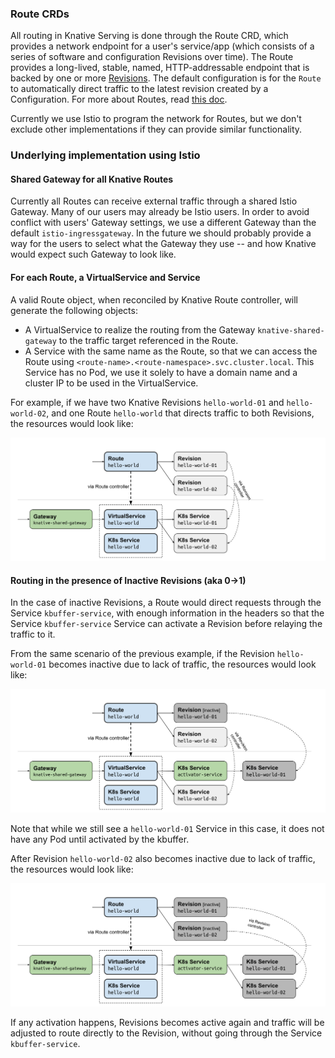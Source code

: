 ### Route CRDs

All routing in Knative Serving is done through the Route CRD, which provides a
network endpoint for a user's service/app (which consists of a series of
software and configuration Revisions over time). The Route provides a
long-lived, stable, named, HTTP-addressable endpoint that is backed by one or
more
[Revisions](https://github.com/knative/serving/blob/master/docs/spec/overview.md#revision). The
default configuration is for the `Route` to automatically direct traffic to the
latest revision created by a Configuration. For more about Routes, read [this
doc](https://github.com/knative/serving/blob/master/docs/spec/overview.md#route).

Currently we use Istio to program the network for Routes, but we don't exclude
other implementations if they can provide similar functionality.

### Underlying implementation using Istio

#### Shared Gateway for all Knative Routes
Currently all Routes can receive external traffic through a shared Istio
Gateway.  Many of our users may already be Istio users.  In order to avoid
conflict with users' Gateway settings, we use a different Gateway than the
default `istio-ingressgateway`.  In the future we should probably provide a way
for the users to select what the Gateway they use -- and how Knative would
expect such Gateway to look like.

#### For each Route, a VirtualService and Service
A valid Route object, when reconciled by Knative Route controller, will
generate the following objects:

*   A VirtualService to realize the routing from the Gateway
    `knative-shared-gateway` to the traffic target referenced in the Route.
*   A Service with the same name as the Route, so that we can access the Route
    using `<route-name>.<route-namespace>.svc.cluster.local`.  This Service
    has no Pod, we use it solely to have a domain name and a cluster IP to be
    used in the VirtualService.

For example, if we have two Knative Revisions `hello-world-01` and
`hello-world-02`, and one Route `hello-world` that directs traffic to both
Revisions, the resources would look like:

![Istio resources generated by a Route are shown in the dotted box](doc/images/active_revisions.svg)

#### Routing in the presence of Inactive Revisions (aka 0→1)

In the case of inactive Revisions, a Route would direct requests through the
 Service `kbuffer-service`, with enough information in the headers so that the
 Service `kbuffer-service` Service can activate a Revision before relaying the traffic to
it.

From the same scenario of the previous example, if the Revision
`hello-world-01` becomes inactive due to lack of traffic, the resources would
look like:

![Revision `hello-world-01` is deactivated](doc/images/inactive_revision.svg)

Note that while we still see a `hello-world-01` Service in this case, it does
not have any Pod until activated by the kbuffer.

After Revision `hello-world-02` also becomes inactive due to lack of traffic,
the resources would look like:

![Both Revisions are deactivated](doc/images/inactive_revisions.svg)

If any activation happens, Revisions becomes active again and traffic will be
adjusted to route directly to the Revision, without going through the Service
`kbuffer-service`.
